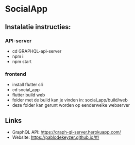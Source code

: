 # SocialApp

## Instalatie instructies:

### API-server
- cd GRAPHQL-api-server
- npm i
- npm start

### frontend
- install flutter cli
- cd social_app
- flutter build web
- folder met de build kan je vinden in: social_app/build/web
- deze folder kan gerunt worden op eenderwelke webserver

## Links
- GraphQL API: https://qraph-ql-server.herokuapp.com/
- Website: https://pablodekeyzer.github.io/#/
